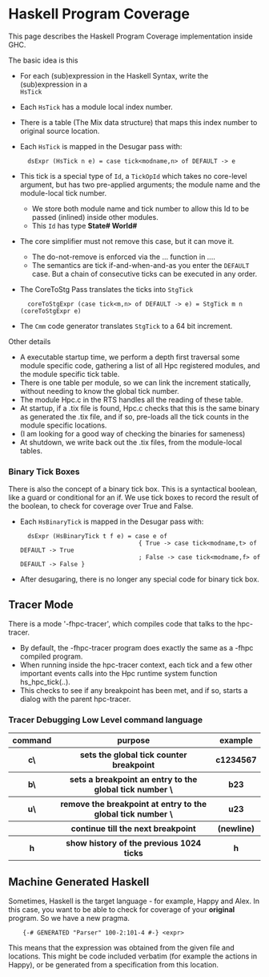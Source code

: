 # Haskell Program Coverage



This page describes the Haskell Program Coverage implementation inside GHC.



The basic idea is this


- For each (sub)expression in the Haskell Syntax, write the (sub)expression in a    
  `HsTick`
- Each `HsTick` has a module local index number.
- There is a table (The Mix data structure) that maps this index number to original source location.
- Each `HsTick` is mapped in the Desugar pass with: 

  ```wiki
    dsExpr (HsTick n e) = case tick<modname,n> of DEFAULT -> e
  ```
- This tick is a special type of `Id`, a `TickOpId` which takes no core-level argument, but has two pre-applied arguments; the module name and the module-local tick number.

  - We store both module name and tick number to allow this Id to be passed (inlined) inside other modules.
  - This `Id` has type **State\# World\#**
- The core simplifier must not remove this case, but it can move it.

  - The do-not-remove is enforced via the ... function in ....
  - The semantics are tick if-and-when-and-as you enter the `DEFAULT` case. But a chain of consecutive ticks can be executed in any order.
- The CoreToStg Pass translates the ticks into `StgTick`

  ```wiki
    coreToStgExpr (case tick<m,n> of DEFAULT -> e) = StgTick m n (coreToStgExpr e)
  ```
- The `Cmm` code generator translates `StgTick` to a 64 bit increment.


Other details


- A executable startup time, we perform a depth first traversal some module
  specific code, gathering a list of all Hpc registered modules, and the
  module specific tick table. 
- There is one table per module, so we can link the increment statically,
  without needing to know the global tick number.
- The module Hpc.c in the RTS handles all the reading of these table.
- At startup, if a .tix file is found, Hpc.c checks that this is the same
  binary as generated the .tix file, and if so, pre-loads all the tick counts
  in the module specific locations.
- (I am looking for a good way of checking the binaries for sameness)
- At shutdown, we write back out the .tix files, from the module-local tables.

### Binary Tick Boxes



There is also the concept of a binary tick box. This is a syntactical boolean, like a guard or conditional for an if.
We use tick boxes to record the result of the boolean, to check for coverage over True and False.


- Each `HsBinaryTick` is mapped in the Desugar pass with: 

  ```wiki
    dsExpr (HsBinaryTick t f e) = case e of 
                                   { True -> case tick<modname,t> of DEFAULT -> True
                                   ; False -> case tick<modname,f> of DEFAULT -> False }

  ```

- After desugaring, there is no longer any special code for binary tick box.

## Tracer Mode



There is a mode '-fhpc-tracer', which compiles code that talks to the hpc-tracer.


- By default, the -fhpc-tracer program does exactly the same as a -fhpc compiled program.
- When running inside the hpc-tracer context, each tick and a few other important events calls into
  the Hpc runtime system function hs\_hpc\_tick(..).
- This checks to see if any breakpoint has been met, and if so, starts a dialog with the parent hpc-tracer.

### Tracer Debugging Low Level command language


<table><tr><th> command </th>
<th> purpose </th>
<th> example 
</th></tr>
<tr><th> c\<number\> </th>
<th> sets the global tick counter breakpoint </th>
<th> c1234567 
</th></tr>
<tr><th> b\<id\> </th>
<th> sets a breakpoint an entry to the global tick number \<id\> </th>
<th> b23 
</th></tr>
<tr><th> u\<id\> </th>
<th> remove the breakpoint at entry to the global tick number \<id\> </th>
<th> u23 
</th></tr>
<tr><th>  </th>
<th> continue till the next breakpoint </th>
<th> (newline) 
</th></tr>
<tr><th> h </th>
<th> show history of the previous 1024 ticks </th>
<th> h 
</th></tr></table>


## Machine Generated Haskell



Sometimes, Haskell is the target language - for example, Happy and Alex. In this case, you want to be able to check for coverage
of your **original** program. So we have a new pragma.


```wiki
    {-# GENERATED "Parser" 100-2:101-4 #-} <expr>
```


This means that the expression was obtained from the given file and locations. This might be code included verbatim
(for example the actions in Happy), or be generated from a specification from this location.


